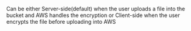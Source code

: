 Can be either Server-side(default) when the user uploads a file into the bucket and AWS handles the encryption or Client-side when the user encrypts the file before uploading into AWS